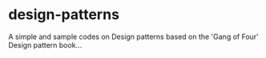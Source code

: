 # design-patterns
A simple and sample codes on Design patterns based on the 'Gang of Four' Design pattern book...
